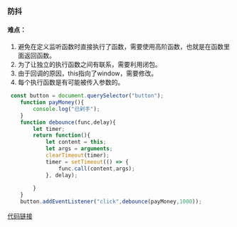 ### 防抖

#### 难点：

1. 避免在定义监听函数时直接执行了函数，需要使用高阶函数，也就是在函数里面返回函数。
2. 为了让独立的执行函数之间有联系，需要利用闭包。
3. 由于回调的原因，this指向了window，需要修改。
4. 每个执行函数是有可能被传入参数的。

```javascript
 const button = document.querySelector("button");
    function payMoney(){
        console.log("已剁手");
    }
    function debounce(func,delay){
        let timer;
        return function(){
            let content = this;
            let args = arguments;
            clearTimeout(timer);
            timer = setTimeout(() => {
                func.call(content,args);
            }, delay);
            
        }
    }
    button.addEventListener("click",debounce(payMoney,1000));
```



[代码链接](doc/javascript/code/debounce.html)

